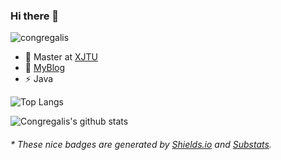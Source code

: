 ### Hi there 👋

<!-- [![GitHub](https://img.shields.io/badge/dynamic/json?logo=github&label=GitHub&labelColor=495867&color=495867&query=%24.data.totalSubs&url=https%3A%2F%2Fapi.spencerwoo.com%2Fsubstats%2F%3Fsource%3Dgithub%26queryKey%3Dhayschan&style=flat-square)](https://github.com/congregalis) -->

<p align="left"> <img src="https://komarev.com/ghpvc/?username=congregalis&label=Profile%20views&color=0e75b6&style=flat" alt="congregalis" /> </p>

<!--
**Congregalis/Congregalis** is a ✨ _special_ ✨ repository because its `README.md` (this file) appears on your GitHub profile.

Here are some ideas to get you started:

- 🔭 I’m currently working on ...
- 🌱 I’m currently learning ...
- 👯 I’m looking to collaborate on ...
- 🤔 I’m looking for help with ...
- 💬 Ask me about ...
- 📫 How to reach me: ...
- 😄 Pronouns: ...
- ⚡ Fun fact: ...
-->

- 🔭 Master at [XJTU](http://www.xjtu.edu.cn/)
- 🌱 [MyBlog](https://congregalis.github.io/)
- ⚡ Java
 
![Top Langs](https://github-readme-stats.vercel.app/api/top-langs/?username=congregalis&layout=compact&hide=html,css,stylus)

![Congregalis's github stats](https://github-readme-stats.vercel.app/api?username=congregalis&count_private=true&show_icons=true&hide=prs)

<!-- <p> <img src="https://github-readme-stats.vercel.app/api?username=congregalis&show_icons=true&theme=gotham" alt="abhisheknaiidu" /> -->

<h6>* These nice badges are generated by <a href="https://shields.io/">Shields.io</a> and <a href="https://github.com/spencerwooo/Substats">Substats</a>.</h6>
